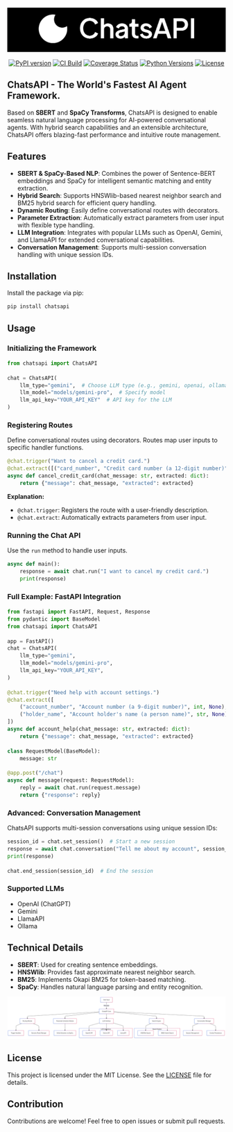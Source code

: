 ![ChatsAPI-Banner.png](docs_src%2Fimages%2FChatsAPI-Banner.png)

<div align="center">
  
  [![PyPI version](https://badge.fury.io/py/chatsapi.svg)](https://badge.fury.io/py/chatsapi)
  [![CI Build](https://github.com/chatsapi/ChatsAPI/actions/workflows/publish.yml/badge.svg)](https://github.com/chatsapi/ChatsAPI/actions/workflows/publish.yml)
  [![Coverage Status](https://coveralls.io/repos/github/chatsapi/ChatsAPI/badge.svg?branch=main)](https://coveralls.io/github/chatsapi/ChatsAPI?branch=main)
  [![Python Versions](https://img.shields.io/pypi/pyversions/chatsapi.svg)](https://pypi.org/project/chatsapi/)
  [![License](https://img.shields.io/github/license/chatsapi/ChatsAPI)](https://github.com/chatsapi/ChatsAPI/blob/main/LICENSE)

</div>


## **ChatsAPI - The World's Fastest AI Agent Framework.**
Based on **SBERT** and **SpaCy Transforms**, ChatsAPI is designed to enable seamless natural language processing for AI-powered conversational agents. With hybrid search capabilities and an extensible architecture, ChatsAPI offers blazing-fast performance and intuitive route management.



## Features

- **SBERT & SpaCy-Based NLP**: Combines the power of Sentence-BERT embeddings and SpaCy for intelligent semantic matching and entity extraction.
- **Hybrid Search**: Supports HNSWlib-based nearest neighbor search and BM25 hybrid search for efficient query handling.
- **Dynamic Routing**: Easily define conversational routes with decorators.
- **Parameter Extraction**: Automatically extract parameters from user input with flexible type handling.
- **LLM Integration**: Integrates with popular LLMs such as OpenAI, Gemini, and LlamaAPI for extended conversational capabilities.
- **Conversation Management**: Supports multi-session conversation handling with unique session IDs.


## Installation

Install the package via pip:

```bash
pip install chatsapi
```


## Usage

### Initializing the Framework

```python
from chatsapi import ChatsAPI

chat = ChatsAPI(
    llm_type="gemini",  # Choose LLM type (e.g., gemini, openai, ollama)
    llm_model="models/gemini-pro",  # Specify model
    llm_api_key="YOUR_API_KEY"  # API key for the LLM
)
```


### Registering Routes

Define conversational routes using decorators. Routes map user inputs to specific handler functions.

```python
@chat.trigger("Want to cancel a credit card.")
@chat.extract([("card_number", "Credit card number (a 12-digit number)", str, None)])
async def cancel_credit_card(chat_message: str, extracted: dict):
    return {"message": chat_message, "extracted": extracted}
```

**Explanation:**
- `@chat.trigger`: Registers the route with a user-friendly description.
- `@chat.extract`: Automatically extracts parameters from user input.


### Running the Chat API

Use the `run` method to handle user inputs.

```python
async def main():
    response = await chat.run("I want to cancel my credit card.")
    print(response)
```


### Full Example: FastAPI Integration

```python
from fastapi import FastAPI, Request, Response
from pydantic import BaseModel
from chatsapi import ChatsAPI

app = FastAPI()
chat = ChatsAPI(
    llm_type="gemini",
    llm_model="models/gemini-pro",
    llm_api_key="YOUR_API_KEY",
)

@chat.trigger("Need help with account settings.")
@chat.extract([
    ("account_number", "Account number (a 9-digit number)", int, None),
    ("holder_name", "Account holder's name (a person name)", str, None)
])
async def account_help(chat_message: str, extracted: dict):
    return {"message": chat_message, "extracted": extracted}

class RequestModel(BaseModel):
    message: str

@app.post("/chat")
async def message(request: RequestModel):
    reply = await chat.run(request.message)
    return {"response": reply}
```


### Advanced: Conversation Management

ChatsAPI supports multi-session conversations using unique session IDs:

```python
session_id = chat.set_session()  # Start a new session
response = await chat.conversation("Tell me about my account", session_id)
print(response)

chat.end_session(session_id)  # End the session
```


### Supported LLMs

- OpenAI (ChatGPT)
- Gemini
- LlamaAPI
- Ollama


## Technical Details

- **SBERT**: Used for creating sentence embeddings.
- **HNSWlib**: Provides fast approximate nearest neighbor search.
- **BM25**: Implements Okapi BM25 for token-based matching.
- **SpaCy**: Handles natural language parsing and entity recognition.


![logical_flow.png](docs_src%2Fimages%2Flogical_flow.png)


## License

This project is licensed under the MIT License. See the [LICENSE](LICENSE) file for details.


## Contribution

Contributions are welcome! Feel free to open issues or submit pull requests.